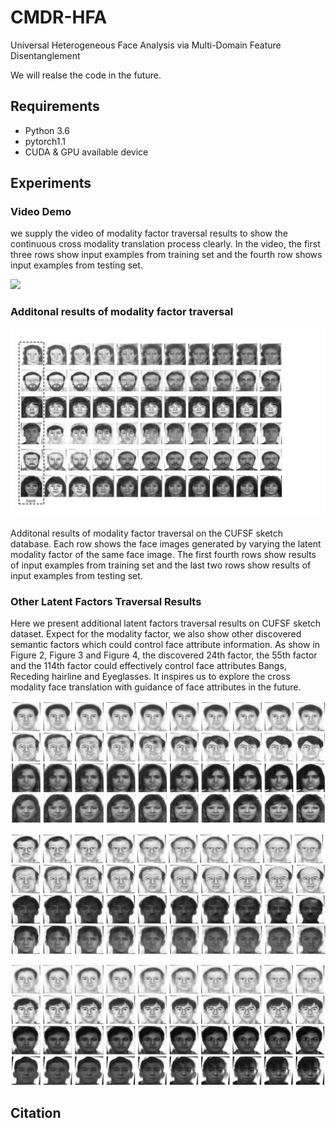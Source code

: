 # CMDR-HFA
Universal Heterogeneous Face Analysis via Multi-Domain Feature Disentanglement

We will realse the code in the future.

## Requirements
- Python 3.6
- pytorch1.1
- CUDA & GPU available device
## Experiments
### Video Demo

we supply the video of modality factor traversal results to show the continuous cross modality translation process clearly. In the video, the first three rows show input examples from training set and the fourth row shows input examples from testing set.

![](log/Modality_Traversal_Examples3.gif)

### Additonal results of modality factor traversal 

![](log/Exp_CUFSF_extra.jpg)

Additonal results of modality factor traversal on the CUFSF sketch database. Each row shows the face images generated by varying the latent modality factor of the same face image. The first fourth rows show results of input examples from training set and the last two rows show results of input examples from testing set.

###  Other Latent Factors Traversal Results

Here we present additional latent factors traversal results on CUFSF sketch dataset. Expect for the modality factor, we also show other discovered semantic factors which could control face attribute information. As show in Figure 2, Figure 3 and Figure 4, the discovered 24th factor, the 55th factor and the 114th factor could effectively control face attributes Bangs, Receding hairline and Eyeglasses. It inspires us to explore the cross modality face translation with guidance of face attributes in the future.

![The 24th discovered factor traversal](log/Z24_1.png)

![The 55th discovered factor traversal](log/Z55_1.png)

![The 114th discovered factor traversal](log/Z114_1.png)

## Citation

